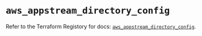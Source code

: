 # `aws_appstream_directory_config`

Refer to the Terraform Registory for docs: [`aws_appstream_directory_config`](https://www.terraform.io/docs/providers/aws/r/appstream_directory_config).
